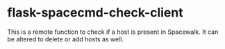 # flask-spacecmd-check-client
This is a remote function to check if a host is present in Spacewalk. It can be altered to delete or add hosts as well. 

